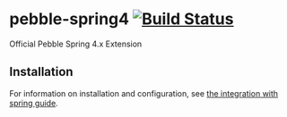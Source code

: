 # pebble-spring4 [![Build Status](https://travis-ci.org/PebbleTemplates/pebble-spring4.svg?branch=master)](https://travis-ci.org/PebbleTemplates/pebble-spring4)
Official Pebble Spring 4.x Extension

## Installation
For information on installation and configuration, see [the integration with spring guide](http://www.mitchellbosecke.com/pebble/documentation/guide/spring-integration).
